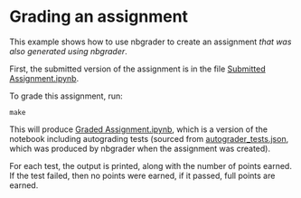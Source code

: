 # Grading an assignment

This example shows how to use nbgrader to create an assignment *that
was also generated using nbgrader*.

First, the submitted version of the assignment is in the file
[Submitted Assignment.ipynb](http://nbviewer.ipython.org/github/jhamrick/nbgrader/blob/master/examples/grade_assignment/Submitted%20Assignment.ipynb).

To grade this assignment, run:

```
make
```

This will produce
[Graded Assignment.ipynb](http://nbviewer.ipython.org/github/jhamrick/nbgrader/blob/master/examples/grade_assignment/Graded%20Assignment.ipynb),
which is a version of the notebook including autograding tests
(sourced from [autograder_tests.json](autograder_tests.json), which
was produced by nbgrader when the assignment was created).

For each test, the output is printed, along with the number of points
earned. If the test failed, then no points were earned, if it passed,
full points are earned.
